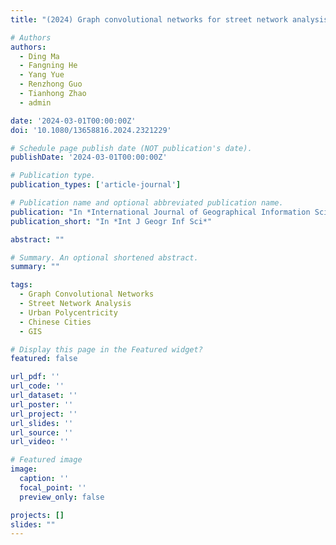 ```yaml
---
title: "(2024) Graph convolutional networks for street network analysis with a case study of urban polycentricity in Chinese cities. International Journal of Geographical Information Science"

# Authors
authors:
  - Ding Ma
  - Fangning He
  - Yang Yue
  - Renzhong Guo
  - Tianhong Zhao
  - admin

date: '2024-03-01T00:00:00Z'
doi: '10.1080/13658816.2024.2321229'

# Schedule page publish date (NOT publication's date).
publishDate: '2024-03-01T00:00:00Z'

# Publication type.
publication_types: ['article-journal']

# Publication name and optional abbreviated publication name.
publication: "In *International Journal of Geographical Information Science*"
publication_short: "In *Int J Geogr Inf Sci*"

abstract: ""

# Summary. An optional shortened abstract.
summary: ""

tags:
  - Graph Convolutional Networks
  - Street Network Analysis
  - Urban Polycentricity
  - Chinese Cities
  - GIS

# Display this page in the Featured widget?
featured: false

url_pdf: ''
url_code: ''
url_dataset: ''
url_poster: ''
url_project: ''
url_slides: ''
url_source: ''
url_video: ''

# Featured image
image:
  caption: ''
  focal_point: ''
  preview_only: false

projects: []
slides: ""
---
```

